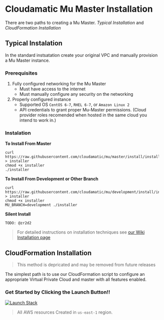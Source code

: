 # Cloudamatic Mu Master Installation
There are two paths to creating a Mu Master. _Typical Installation_ and _CloudFormation Installation_

## Typical Instalation
In the standard instsatation create your original VPC and manually provision a Mu Master instance.

### Prerequisites
1. Fully configured networking for the Mu Master
	* Must have access to the internet
	* Must manually configure any security on the networking
1. Properly configured instance
	* Supported OS `CentOS 6-7`, `RHEL 6-7`, or `Amazon Linux 2`
	* API credentials to grant proper Mu-Master permissions. (Cloud provider roles recomended when hosted in the same cloud you intend to work in.)

### Instalation 

**To Install From Master**
```
curl https://raw.githubusercontent.com/cloudamatic/mu/master/install/installer > installer
chmod +x installer
./installer
```

**To Install From Development or Other Branch**
```
curl https://raw.githubusercontent.com/cloudamatic/mu/development/install/installer > installer
chmod +x installer
MU_BRANCH=development ./installer
```

**Silent Install**
```
TODO: @zr2d2
```
>For detailed instructions on installation techniques see [our Wiki Installation page](https://github.com/cloudamatic/mu/wiki/Install-Home)

## CloudFormation Installation
> This method is depricated and may be removed from future releases

The simplest path is to use our CloudFormation script to configure an appropriate Virtual Private Cloud and master with all features enabled. 

### Get Started by Clicking the Launch Button!!

[![Launch Stack](https://s3.amazonaws.com/cloudformation-examples/cloudformation-launch-stack.png)](https://console.aws.amazon.com/cloudformation/home?region=us-east-1#/stacks/new?stackName=CloudamaticInstaller&templateURL=https://s3.amazonaws.com/mu-cfn-installer/cfn_create_mu_master.json)

>All  AWS resources Created in `us-east-1` region.
